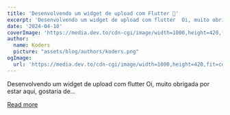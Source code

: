 ```yaml
---
title: 'Desenvolvendo um widget de upload com Flutter 🩵'
excerpt: 'Desenvolvendo um widget de upload com flutter  Oi, muito obrigada por estar aqui, gostaria de...'
date: '2024-04-10'
coverImage: 'https://media.dev.to/cdn-cgi/image/width=1000,height=420,fit=cover,gravity=auto,format=auto/https%3A%2F%2Fdev-to-uploads.s3.amazonaws.com%2Fuploads%2Farticles%2Frd88hqn9b13rk5e7pw7g.png'
author:
  name: Koders
  picture: "assets/blog/authors/koders.png"
ogImage:
  url: 'https://media.dev.to/cdn-cgi/image/width=1000,height=420,fit=cover,gravity=auto,format=auto/https%3A%2F%2Fdev-to-uploads.s3.amazonaws.com%2Fuploads%2Farticles%2Frd88hqn9b13rk5e7pw7g.png'
---
```


Desenvolvendo um widget de upload com flutter  Oi, muito obrigada por estar aqui, gostaria de...

[Read more](https://dev.to/devsnorte/desenvolvendo-um-widget-de-upload-com-flutter-54oi)
